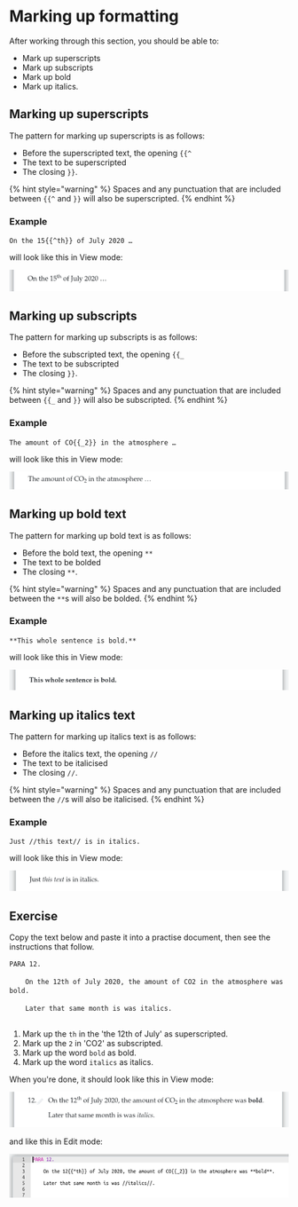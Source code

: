 # Marking up formatting

After working through this section, you should be able to:

* Mark up superscripts
* Mark up subscripts
* Mark up bold
* Mark up italics.

## Marking up superscripts

The pattern for marking up superscripts is as follows:

* Before the superscripted text, the opening `{{^`
* The text to be superscripted
* The closing `}}`.

{% hint style="warning" %}
Spaces and any punctuation that are included between `{{^` and `}}` will also be superscripted.
{% endhint %}

### Example

```text
On the 15{{^th}} of July 2020 …
```

will look like this in View mode:

![](../../.gitbook/assets/image%20%28100%29.png)

## Marking up subscripts <a id="marking-up-subscripts"></a>

The pattern for marking up subscripts is as follows:

* Before the subscripted text, the opening `{{_`
* The text to be subscripted
* The closing `}}`.

{% hint style="warning" %}
Spaces and any punctuation that are included between `{{_` and `}}` will also be subscripted.
{% endhint %}

### Example

```text
The amount of CO{{_2}} in the atmosphere …
```

will look like this in View mode:

![](../../.gitbook/assets/image%20%28117%29.png)

## Marking up bold text <a id="marking-up-subscripts"></a>

The pattern for marking up bold text is as follows:

* Before the bold text, the opening `**`
* The text to be bolded
* The closing `**`.

{% hint style="warning" %}
Spaces and any punctuation that are included between the `**`s will also be bolded.
{% endhint %}

### Example

```text
**This whole sentence is bold.**
```

will look like this in View mode:

![](../../.gitbook/assets/image%20%28105%29.png)

## Marking up italics text <a id="marking-up-subscripts"></a>

The pattern for marking up italics text is as follows:

* Before the italics text, the opening `//`
* The text to be italicised
* The closing `//`.

{% hint style="warning" %}
Spaces and any punctuation that are included between the `//`s will also be italicised.
{% endhint %}

### Example

```text
Just //this text// is in italics.
```

will look like this in View mode:

![](../../.gitbook/assets/image%20%28114%29.png)

## Exercise

Copy the text below and paste it into a practise document, then see the instructions that follow.

```text
PARA 12.
  
    On the 12th of July 2020, the amount of CO2 in the atmosphere was bold.
    
    Later that same month is was italics.
    
```

1. Mark up the `th` in the 'the 12th of July' as superscripted.
2. Mark up the `2` in 'CO2' as subscripted.
3. Mark up the word `bold` as bold.
4. Mark up the word `italics` as italics.

When you're done, it should look like this in View mode:

![](../../.gitbook/assets/image%20%28115%29.png)

and like this in Edit mode:

![](../../.gitbook/assets/image%20%28120%29.png)

